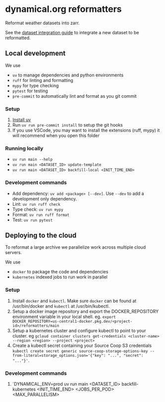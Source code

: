 # dynamical.org reformatters
Reformat weather datasets into zarr.

See the [dataset integration guide](docs/dataset_integration_guide.md) to integrate a new dataset to be reformatted.

## Local development

We use 
* `uv` to manage dependencies and python environments
* `ruff` for linting and formatting
* `mypy` for type checking
* `pytest` for testing
* `pre-commit` to automatically lint and format as you git commit

### Setup
1. [Install uv](https://docs.astral.sh/uv/getting-started/installation/)
1. Run `uv run pre-commit install` to setup the git hooks
1. If you use VSCode, you may want to install the extensions (ruff, mypy) it will recommend when you open this folder

### Running locally

* `uv run main --help`
* `uv run main <DATASET_ID> update-template`
* `uv run main <DATASET_ID> backfill-local <INIT_TIME_END>`

### Development commands
* Add dependency: `uv add <package> [--dev]`. Use `--dev` to add a development only dependency.
* Lint: `uv run ruff check`
* Type check: `uv run mypy`
* Format: `uv run ruff format`
* Test: `uv run pytest`

## Deploying to the cloud

To reformat a large archive we parallelize work across multiple cloud servers.

We use
* `docker` to package the code and dependencies
* `kubernetes` indexed jobs to run work in parallel

### Setup

1. Install `docker` and `kubectl`. Make sure `docker` can be found at /usr/bin/docker and `kubectl` at /usr/bin/kubectl.
1. Setup a docker image repository and export the DOCKER_REPOSITORY environment variable in your local shell. eg. `export DOCKER_REPOSITORY=us-central1-docker.pkg.dev/<project-id>/reformatters/main`
1. Setup a kubernetes cluster and configure kubectl to point to your cluster. eg `gcloud container clusters get-credentials <cluster-name> --region <region> --project <project>`
1. Create a kubectl secret containing your Source Coop S3 credentials `kubectl create secret generic source-coop-storage-options-key --from-literal=storage_options.json='{"key": "...", "secret": "..."}'`.


### Development commands
1. `DYNAMICAL_ENV=prod uv run main <DATASET_ID> backfill-kubernetes <INIT_TIME_END> <JOBS_PER_POD> <MAX_PARALLELISM>